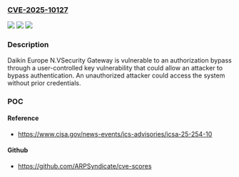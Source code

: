 ### [CVE-2025-10127](https://cve.mitre.org/cgi-bin/cvename.cgi?name=CVE-2025-10127)
![](https://img.shields.io/static/v1?label=Product&message=Security%20Gateway&color=blue)
![](https://img.shields.io/static/v1?label=Version&message=App%3A%20100%2C%20Frm%3A%20214%20&color=brightgreen)
![](https://img.shields.io/static/v1?label=Vulnerability&message=CWE-640&color=brightgreen)

### Description

Daikin Europe N.VSecurity Gateway is vulnerable to an authorization bypass through a user-controlled key vulnerability that could allow an attacker to bypass authentication. An unauthorized attacker could access the system without prior credentials.

### POC

#### Reference
- https://www.cisa.gov/news-events/ics-advisories/icsa-25-254-10

#### Github
- https://github.com/ARPSyndicate/cve-scores

